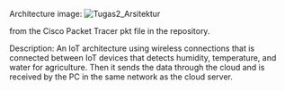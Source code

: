 Architecture image:
![Tugas2_Arsitektur](https://github.com/andreasjonathanimm/IoT/assets/90818914/e5ee6e4d-4dcd-46b4-9aa9-1b3710af21b7)

from the Cisco Packet Tracer pkt file in the repository.

Description:
An IoT architecture using wireless connections that is connected between IoT devices that detects humidity, temperature, and water for agriculture.
Then it sends the data through the cloud and is received by the PC in the same network as the cloud server.
